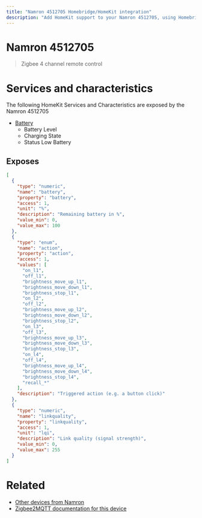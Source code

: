 ```yaml
---
title: "Namron 4512705 Homebridge/HomeKit integration"
description: "Add HomeKit support to your Namron 4512705, using Homebridge, Zigbee2MQTT and homebridge-z2m."
---
```

<!---
This file has been GENERATED using src/docgen/docgen.ts
DO NOT EDIT THIS FILE MANUALLY!
-->
# Namron 4512705
> Zigbee 4 channel remote control


# Services and characteristics
The following HomeKit Services and Characteristics are exposed by
the Namron 4512705

* [Battery](../../battery.md)
  * Battery Level
  * Charging State
  * Status Low Battery



## Exposes

```json
[
  {
    "type": "numeric",
    "name": "battery",
    "property": "battery",
    "access": 1,
    "unit": "%",
    "description": "Remaining battery in %",
    "value_min": 0,
    "value_max": 100
  },
  {
    "type": "enum",
    "name": "action",
    "property": "action",
    "access": 1,
    "values": [
      "on_l1",
      "off_l1",
      "brightness_move_up_l1",
      "brightness_move_down_l1",
      "brightness_stop_l1",
      "on_l2",
      "off_l2",
      "brightness_move_up_l2",
      "brightness_move_down_l2",
      "brightness_stop_l2",
      "on_l3",
      "off_l3",
      "brightness_move_up_l3",
      "brightness_move_down_l3",
      "brightness_stop_l3",
      "on_l4",
      "off_l4",
      "brightness_move_up_l4",
      "brightness_move_down_l4",
      "brightness_stop_l4",
      "recall_*"
    ],
    "description": "Triggered action (e.g. a button click)"
  },
  {
    "type": "numeric",
    "name": "linkquality",
    "property": "linkquality",
    "access": 1,
    "unit": "lqi",
    "description": "Link quality (signal strength)",
    "value_min": 0,
    "value_max": 255
  }
]
```

# Related
* [Other devices from Namron](../index.md#namron)
* [Zigbee2MQTT documentation for this device](https://www.zigbee2mqtt.io/devices/4512705.html)